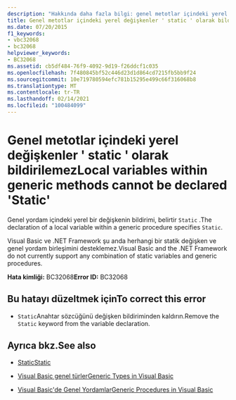 ```yaml
---
description: "Hakkında daha fazla bilgi: genel metotlar içindeki yerel değişkenler ' static ' olarak bildirilemez"
title: Genel metotlar içindeki yerel değişkenler ' static ' olarak bildirilemez
ms.date: 07/20/2015
f1_keywords:
- vbc32068
- bc32068
helpviewer_keywords:
- BC32068
ms.assetid: cb5df484-76f9-4092-9d19-f26ddcf1c035
ms.openlocfilehash: 7f480845bf52c446d23d1d864cd7215fb5bb9f24
ms.sourcegitcommit: 10e719780594efc781b15295e499c66f316068b8
ms.translationtype: MT
ms.contentlocale: tr-TR
ms.lasthandoff: 02/14/2021
ms.locfileid: "100484099"
---
```

# <a name="local-variables-within-generic-methods-cannot-be-declared-static"></a><span data-ttu-id="c36d1-103">Genel metotlar içindeki yerel değişkenler ' static ' olarak bildirilemez</span><span class="sxs-lookup"><span data-stu-id="c36d1-103">Local variables within generic methods cannot be declared 'Static'</span></span>

<span data-ttu-id="c36d1-104">Genel yordam içindeki yerel bir değişkenin bildirimi, belirtir `Static` .</span><span class="sxs-lookup"><span data-stu-id="c36d1-104">The declaration of a local variable within a generic procedure specifies `Static`.</span></span>  
  
 <span data-ttu-id="c36d1-105">Visual Basic ve .NET Framework şu anda herhangi bir statik değişken ve genel yordam birleşimini desteklemez.</span><span class="sxs-lookup"><span data-stu-id="c36d1-105">Visual Basic and the .NET Framework do not currently support any combination of static variables and generic procedures.</span></span>  
  
 <span data-ttu-id="c36d1-106">**Hata kimliği:** BC32068</span><span class="sxs-lookup"><span data-stu-id="c36d1-106">**Error ID:** BC32068</span></span>  
  
## <a name="to-correct-this-error"></a><span data-ttu-id="c36d1-107">Bu hatayı düzeltmek için</span><span class="sxs-lookup"><span data-stu-id="c36d1-107">To correct this error</span></span>  
  
- <span data-ttu-id="c36d1-108">`Static`Anahtar sözcüğünü değişken bildiriminden kaldırın.</span><span class="sxs-lookup"><span data-stu-id="c36d1-108">Remove the `Static` keyword from the variable declaration.</span></span>  
  
## <a name="see-also"></a><span data-ttu-id="c36d1-109">Ayrıca bkz.</span><span class="sxs-lookup"><span data-stu-id="c36d1-109">See also</span></span>

- [<span data-ttu-id="c36d1-110">Static</span><span class="sxs-lookup"><span data-stu-id="c36d1-110">Static</span></span>](../language-reference/modifiers/static.md)

- [<span data-ttu-id="c36d1-111">Visual Basic genel türler</span><span class="sxs-lookup"><span data-stu-id="c36d1-111">Generic Types in Visual Basic</span></span>](../programming-guide/language-features/data-types/generic-types.md)
- [<span data-ttu-id="c36d1-112">Visual Basic'de Genel Yordamlar</span><span class="sxs-lookup"><span data-stu-id="c36d1-112">Generic Procedures in Visual Basic</span></span>](../programming-guide/language-features/data-types/generic-procedures.md)
